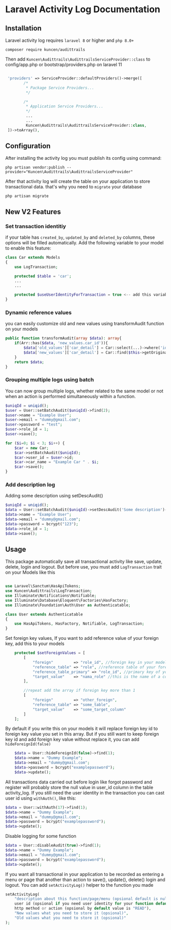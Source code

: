 # Laravel Activity Log Documentation

## Installation

Laravel activity log requires `laravel 8` or higher and `php 8.0+`

```
composer require kuncen/audittrails
```

Then add `Kuncen\Audittrails\AudittrailsServiceProvider::class` to config/app.php or bootstrap/providers.php on laravel 11
```php

 'providers' => ServiceProvider::defaultProviders()->merge([
        /*
         * Package Service Providers...
         */

        /*
         * Application Service Providers...
         */
         ...
         ...
         Kuncen\Audittrails\AudittrailsServiceProvider::class,
 ])->toArray(),

```


## Configuration

After installing the activity log you must publish its config using command:

```
php artisan vendor:publish --provider="Kuncen\Audittrails\AudittrailsServiceProvider"
```


After that activity log will create the table on your application to store transactional data. that's why you need to `migrate` your database

```
php artisan migrate
```

## New V2 Features
### Set transaction identitiy
if your table has `created_by`, `updated_by` and `deleted_by` columns, these options will be filled automatically. Add the following variable to your model to enable this feature:

```php
class Car extends Models
{
    use LogTransaction;

    protected $table = 'car';
    ...
    ...

    protected $useUserIdentityForTransaction = true <-- add this variable
}

```


### Dynamic reference values
you can easily customize old and new values using transformAudit function on your models
```php
public function transformAudit(array $data): array{
    if(Arr::has($data, 'new_values.car_id')){
        $data['old_values']['car_detail'] = Car::select(...)->where('id', $this->getOriginal('car_id'))->first();
        $data['new_values']['car_detail'] = Car::find($this->getOriginal('car_id'));
    }
    return $data;
}

```

### Grouping multiple logs using batch
You can now group multiple logs, whether related to the same model or not when an action is performed simultaneously within a function.
```php
$uniqId = uniqid();
$user = User::setBatchAudit($uniqId)->find(2);
$user->name = "Example User";
$user->email = "dummy@gmail.com";
$user->password = "test";
$user->role_id = 1;
$user->save();

for ($i=0; $i < 3; $i++) { 
    $car = new Car;
    $car->setBatchAudit($uniqId);
    $car->user_id = $user->id;
    $car->car_name = "Example Car " . $i;
    $car->save();
}
```

### Add description log
Adding some description using setDescAudit()
```php
$uniqId = uniqid();
$data = User::setBatchAudit($uniqId)->setDescAudit('Some description')->find(2);
$data->name = "Example User";
$data->email = "dummy@gmail.com";
$data->password = bcrypt("123");
$data->role_id = 1;
$data->save();
```

## Usage

This package automatically save all transactional activity like save, update, delete, login and logout. But before use, you must add `LogTransaction` trait on your Models like this

```php

use Laravel\Sanctum\HasApiTokens;
use Kuncen\Audittrails\LogTransaction;
use Illuminate\Notifications\Notifiable;
use Illuminate\Database\Eloquent\Factories\HasFactory;
use Illuminate\Foundation\Auth\User as Authenticatable;

class User extends Authenticatable
{
    use HasApiTokens, HasFactory, Notifiable, LogTransaction;
}

```

Set foreign key values,
If you want to add reference value of your foreign key, add this to your models

```php
    protected $setForeignValues = [
        [
            "foreign"         => "role_id", //foreign key in your models
            "reference_table" => "role", //reference table of your foreign key
            "reference_table_primary" => "role_id", //primary key of your reference table (not required default value is 'id')
            "target_value"    => "nama_role" //this is the name of a column that you want to put on log
        ],

        //repeat add the array if foreign key more than 1
        [
            "foreign"         => "other_foreign",
            "reference_table" => "some_table",
            "target_value"    => "some_target_column"
        ]
    ];
```
By default if you write this on your models it will replace foreign key id to foreign key value you set in this array. But if you still want to keep foreign key id and add foreign key value without replace it, you can add `hideForeignId(false)`

```php
    $data = User::hideForeignId(false)->find(1);
    $data->name = "Dummy Example";
    $data->email = "dummy@gmail.com";
    $data->password = bcrypt("examplepassword");
    $data->update();
```



All transactions data carried out before login like forgot password and register will probably store the null value in user_id column in the table activity_log. If you still need the user identity in the transaction you can cast user id using `withAuth()`, like this:

```php
$data = User::withAuth(17)->find(1);
$data->name = "Dummy Example";
$data->email = "dummy@gmail.com";
$data->password = bcrypt("examplepassword");
$data->update();
```

Disable logging for some function
```php
$data = User::disableAudit(true)->find(1);
$data->name = "Dummy Example";
$data->email = "dummy@gmail.com";
$data->password = bcrypt("examplepassword");
$data->update();
```

If you want all transactional in your application to be recorded as entering a menu or page that another than action to save(), update(), delete() login and logout. You can add `setActivityLog()` helper to the function you made

```php
setActivityLog(
    "description about this function/page/menu (opsional default is null)",
    user id (opsional if you need user identity for your function default is null),
    http method or action (opsional by default value is "READ"),
    "New values what you need to store it (opsional)",
    "Old values what you need to store it (opsional)"
);
```
